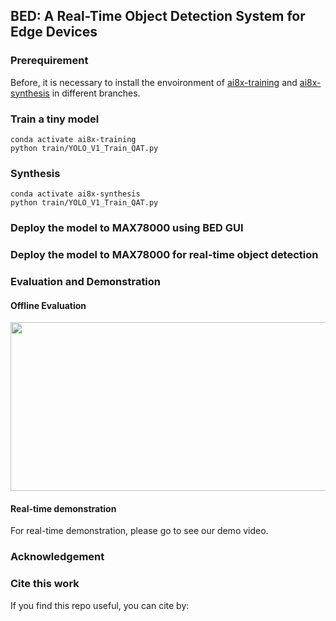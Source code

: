 ## BED: A Real-Time Object Detection System for Edge Devices

### Prerequirement

Before, it is necessary to install the envoironment of [ai8x-training](https://github.com/MaximIntegratedAI/ai8x-training) and [ai8x-synthesis](https://github.com/MaximIntegratedAI/ai8x-synthesis) in different branches.

### Train a tiny model

````angular2html
conda activate ai8x-training
python train/YOLO_V1_Train_QAT.py
````

### Synthesis

````angular2html
conda activate ai8x-synthesis
python train/YOLO_V1_Train_QAT.py
````

### Deploy the model to MAX78000 using BED GUI



### Deploy the model to MAX78000 for real-time object detection



### Evaluation and Demonstration

#### Offline Evaluation

<div align=center>
<img width="1000" height="270" src="https://github.com/datamllab/BED_main/blob/main/figure/offline_results2.png">
</div>

#### Real-time demonstration

For real-time demonstration, please go to see our demo video.


### Acknowledgement


### Cite this work

If you find this repo useful, you can cite by:

````angular2html

````
